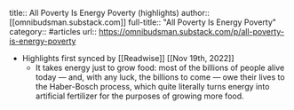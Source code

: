 title:: All Poverty Is Energy Poverty (highlights)
author:: [[omnibudsman.substack.com]]
full-title:: "All Poverty Is Energy Poverty"
category:: #articles
url:: https://omnibudsman.substack.com/p/all-poverty-is-energy-poverty

- Highlights first synced by [[Readwise]] [[Nov 19th, 2022]]
	- It takes energy just to grow food: most of the billions of people alive today — and, with any luck, the billions to come — owe their lives to the Haber-Bosch process, which quite literally turns energy into artificial fertilizer for the purposes of growing more food.